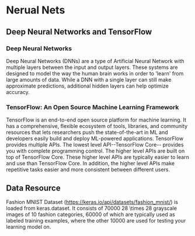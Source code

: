 # Nerual Nets
## Deep Neural Networks and TensorFlow

### Deep Neural Networks
Deep Neural Networks (DNNs) are a type of Artificial Neural Network with multiple layers between the input and output layers. These systems are designed to model the way the human brain works in order to 'learn' from large amounts of data. While a DNN with a single layer can still make approximate predictions, additional hidden layers can help optimize accuracy.

### TensorFlow: An Open Source Machine Learning Framework
TensorFlow is an end-to-end open source platform for machine learning. It has a comprehensive, flexible ecosystem of tools, libraries, and community resources that lets researchers push the state-of-the-art in ML and developers easily build and deploy ML-powered applications.
TensorFlow provides multiple APIs. The lowest level API--TensorFlow Core-- provides you with complete programming control. The higher level APIs are built on top of TensorFlow Core. These higher level APIs are typically easier to learn and use than TensorFlow Core. In addition, the higher level APIs make repetitive tasks easier and more consistent between different users.

## Data Resource
Fashion MNIST Dataset (https://keras.io/api/datasets/fashion_mnist/) is loaded from keras.dataset. It consists of 70000 28 \times 28 grayscale images of 10 fashion categories, 60000 of which are typically used as labeled training examples, where the other 10000 are used for testing your learning model on. 
